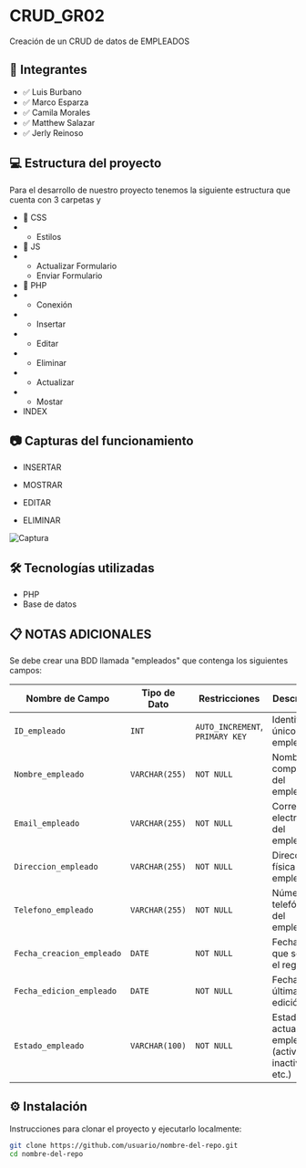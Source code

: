 # CRUD_GR02

Creación de un CRUD de datos de EMPLEADOS

## 🚀 Integrantes

- ✅ Luis Burbano
- ✅ Marco Esparza
- ✅ Camila Morales
- ✅ Matthew Salazar
- ✅ Jerly Reinoso

## 💻 Estructura del proyecto

Para el desarrollo de nuestro proyecto tenemos la siguiente estructura que cuenta con 3 carpetas y 
- 📂 CSS
- - Estilos
- 📂 JS
- - Actualizar Formulario
  - Enviar Formulario
- 📂 PHP
- - Conexión
- - Insertar
- - Editar
- - Eliminar
- - Actualizar
- - Mostar
- INDEX

## 📷 Capturas del funcionamiento

- INSERTAR 

- MOSTRAR

- EDITAR

- ELIMINAR

![Captura](ruta/a/la/imagen.png)

## 🛠️ Tecnologías utilizadas

- PHP
- Base de datos

## 📋 NOTAS ADICIONALES
Se debe crear una BDD llamada "empleados" que contenga los siguientes campos: 

| Nombre de Campo           | Tipo de Dato     | Restricciones                   | Descripción                           |
|--------------------------|------------------|--------------------------------|-------------------------------------|
| `ID_empleado`            | `INT`            | `AUTO_INCREMENT`, `PRIMARY KEY`| Identificador único del empleado    |
| `Nombre_empleado`        | `VARCHAR(255)`   | `NOT NULL`                     | Nombre completo del empleado         |
| `Email_empleado`         | `VARCHAR(255)`   | `NOT NULL`                     | Correo electrónico del empleado      |
| `Direccion_empleado`     | `VARCHAR(255)`   | `NOT NULL`                     | Dirección física del empleado         |
| `Telefono_empleado`      | `VARCHAR(255)`   | `NOT NULL`                     | Número telefónico del empleado        |
| `Fecha_creacion_empleado`| `DATE`           | `NOT NULL`                     | Fecha en que se creó el registro      |
| `Fecha_edicion_empleado` | `DATE`           | `NOT NULL`                     | Fecha de la última edición            |
| `Estado_empleado`        | `VARCHAR(100)`   | `NOT NULL`                     | Estado actual del empleado (activo, inactivo, etc.) |

## ⚙️ Instalación

Instrucciones para clonar el proyecto y ejecutarlo localmente:

```bash
git clone https://github.com/usuario/nombre-del-repo.git
cd nombre-del-repo
